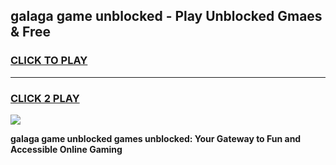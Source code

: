 
## galaga game unblocked - Play Unblocked Gmaes & Free
<h3>
<a href="https://premium.freeplayer.one?title=galaga_game_unblocked&ref=20F">CLICK TO PLAY</a></h3>
<hr>

<h3>
<a href="https://premium.freeplayer.one?title=galaga_game_unblocked&ref=20F">CLICK 2 PLAY</a>
  
</h3>

<a href="https://premium.freeplayer.one?title=galaga_game_unblocked&ref=20F/"><img src="https://clearcache.store/games.png"></a>


**galaga game unblocked games unblocked: Your Gateway to Fun and Accessible Online Gaming**
